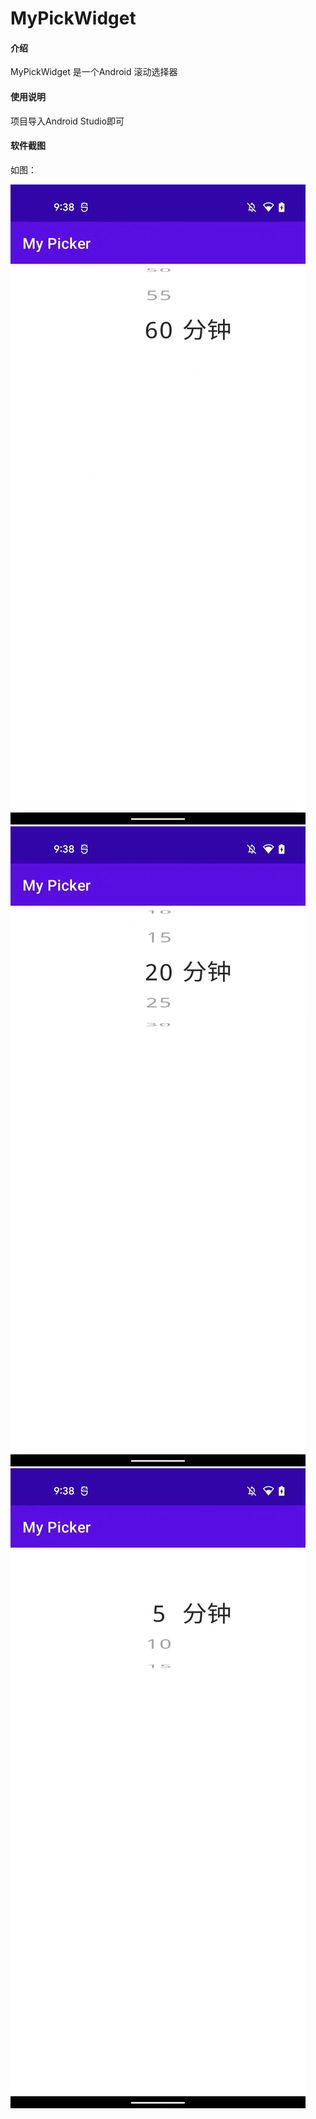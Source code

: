 # MyPickWidget

#### 介绍
MyPickWidget 是一个Android 滚动选择器

#### 使用说明
项目导入Android Studio即可

#### 软件截图
如图：

![输入图片说明](images/24a91de4-85ab-49f4-a0e3-4351070cf58e.jpg)
![输入图片说明](images/3da43805-43c5-4d23-a2ee-2045bc633d1d.jpg)
![输入图片说明](images/d31d6cd8-df31-42d4-acb7-b228edd70b92.jpg)

